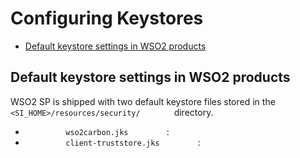 # Configuring Keystores

-   [Default keystore settings in WSO2
    products](#ConfiguringKeystores-DefaultkeystoresettingsinWSO2products)

## Default keystore settings in WSO2 products

WSO2 SP is shipped with two default keystore files stored in the
`         <SI_HOME>/resources/security/        ` directory.

-   `          wso2carbon.jks         ` :
-   `          client-truststore.jks         ` :

  
